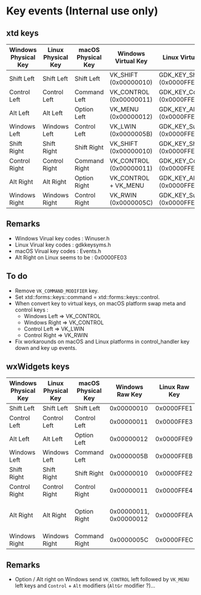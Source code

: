 # Key events (**Internal use only**)

## xtd keys

| Windows Physical Key | Linux Physical Key | macOS Physical Key | Windows Virtual Key      | Linux Virtual Key              | macOS Virtual Key             | xtd Key (xtd::forms::keys)                | Virtual Modifier Key                  | xtd Modifier Key (xtd::forms::keys) |
| -------------------- | ------------------ | ------------------ | ------------------------ | ------------------------------ | ----------------------------- | ----------------------------------------- | ------------------------------------- | ----------------------------------- |
| Shift Left           | Shift Left         | Shift Left         | VK_SHIFT    (0x00000010) | GDK_KEY_Shift_L   (0x0000FFE1) | kVK_Shift        (0x00000038) | shift_key                    (0x00000010) | VK_SHIFT_MODIFIER        (0x00010000) | shift                  (0x00010000) |
| Control Left         | Control Left       | Command Left       | VK_CONTROL  (0x00000011) | GDK_KEY_Control_L (0x0000FFE3) | kVK_Command      (0x00000037) | control_key/command_key      (0x00000011) | VK_CONTROL_MODIFIER      (0x00020000) | control/command        (0x00020000) |
| Alt Left             | Alt Left           | Option Left        | VK_MENU     (0x00000012) | GDK_KEY_Alt_L     (0x0000FFE9) | kVK_Option       (0x0000003A) | menu/option_key              (0x00000012) | VK_ALT_MODIFIER          (0x00040000) | alt/option             (0x00040000) |
| Windows Left         | Windows Left       | Control Left       | VK_LWIN     (0x0000005B) | GDK_KEY_Super_L   (0x0000FFEB) | kVK_Control      (0x0000003B) | lwin                         (0x0000005B) | VK_META_MODIFIER         (0x00100000) | meta                   (0x00100000) |
| Shift Right          | Shift Right        | Shift Right        | VK_SHIFT    (0x00000010) | GDK_KEY_Shift_R   (0x0000FFE2) | kVK_RightShift   (0x0000003C) | shift_key                    (0x00000010) | VK_SHIFT_MODIFIER        (0x00010000) | shift                  (0x00010000) |
| Control Right        | Control Right      | Command Right      | VK_CONTROL  (0x00000011) | GDK_KEY_Control_R (0x0000FFE4) | kVK_RightCommand (0x00000036) | control_key/command_key      (0x00000011) | VK_CONTROL_MODIFIER      (0x00020000) | control/command        (0x00020000) |
| Alt Right            | Alt Right          | Option Right       | VK_CONTROL + VK_MENU     | GDK_KEY_Alt_R     (0x0000FFEA) | kVK_RightOption  (0x0000003D) | control_key/command_key + menu/option_key | VK_CONTROL_MODIFIER + VK_ALT_MODIFIER | control/command + alt/option        |
| Windows Right        | Windows Right      | Control Right      | VK_RWIN     (0x0000005C) | GDK_KEY_Super_R   (0x0000FFEC) | kVK_RightControl (0x0000003E) | rwin                         (0x0000005C) | VK_META_MODIFIER         (0x00100000) | meta                   (0x00100000) |

## Remarks

* Windows Virual key codes : Winuser.h
* Linux Virual key codes : gdkkeysyms.h
* macOS Virual key codes : Events.h
* Alt Right on Linux seems to be : 0x0000FE03

## To do

* Remove `VK_COMMAND_MODIFIER` key.
* Set xtd::forms::keys::command = xtd::forms::keys::control.
* When convert key to virtual keys, on macOS platform swap meta and control keys :
  * Windows Left => VK_CONTROL
  * Windows Right => VK_CONTROL
  * Control Left => VK_LWIN
  * Control Right => VK_RWIN
* Fix workarounds on macOS and Linux platforms in control_handler key down and key up events.

## wxWidgets keys

| Windows Physical Key | Linux Physical Key | macOS Physical Key | Windows Raw Key        | Linux Raw Key | macOS Raw Key | wxWidgets - Windows Key press | wxWidgets - macOS Key press | wxWidgets - Linux Key press | wxWidgets - Windows Modifier | wxWidgets - macOS Modifier | wxWidgets - Linux Modifier |
| -------------------- | ------------------ | ------------------ | ---------------------- | ------------- | ------------- | ----------------------------- | --------------------------- | --------------------------- | ---------------------------- | -------------------------- | -------------------------- |
| Shift Left           | Shift Left         | Shift Left         | 0x00000010             | 0x0000FFE1    | 0x00000038    | WXK_SHIFT                     | WXK_SHIFT                   | WXK_SHIFT                   | Shift                        | Shift                      | Shift                      |
| Control Left         | Control Left       | Control Left       | 0x00000011             | 0x0000FFE3    | 0x0000003B    | WXK_COMMAND                   | WXK_RAW_CONTROL             | WXK_COMMAND                 | Control                      | Control                    | Control                    |
| Alt Left             | Alt Left           | Option Left        | 0x00000012             | 0x0000FFE9    | 0x0000003A    | WXK_ALT                       | WXK_ALT                     | WXK_ALT                     | Alt                          | Alt                        | Alt                        |
| Windows Left         | Windows Left       | Command Left       | 0x0000005B             | 0x0000FFEB    | 0x00000037    | WXK_WINDOWS_LEFT              | WXK_COMMAND                 | WXK_COMMAND                 | None                         | Command                    | Command                    |
| Shift Right          | Shift Right        | Shift Right        | 0x00000010             | 0x0000FFE2    | 0x0000003C    | WXK_SHIFT                     | WXK_SHIFT                   | WXK_SHIFT                   | Shift                        | Shift                      | Shift                      |
| Control Right        | Control Right      | Control Right      | 0x00000011             | 0x0000FFE4    | 0x0000003E    | WXK_COMMAND                   | WXK_RAW_CONTROL             | WXK_COMMAND                 | Control                      | Control                    | Control                    |
| Alt Right            | Alt Right          | Option Right       | 0x00000011, 0x00000012 | 0x0000FFEA    | 0x0000003D    | WXK_COMMAND, WXK_ALT          | WXK_ALT                     | WXK_NONE                    | Control, Alt                 | Alt                        | None (OnUp : Control, Alt) |
| Windows Right        | Windows Right      | Command Right      | 0x0000005C             | 0x0000FFEC    | 0x00000036    | WXK_WINDOWS_RIGHT             | WXK_COMMAND                 | WXK_ALT                     | None                         | Command                    | Meta                       |

## Remarks

* Option / Alt right on Windows send `VK_CONTROL` left followed by `VK_MENU` left keys and `Control` + `Alt` modifiers (`AltGr` modifier ?)...
